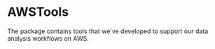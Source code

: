 # AWSTools

The package contains tools that we've developed to support our data analysis workflows on AWS.
